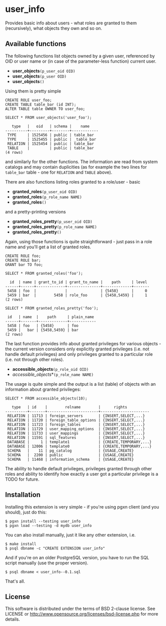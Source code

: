 user_info
=========

Provides basic info about users - what roles are granted to them
(recursively), what objects they own and so on.


Available functions
-------------------

The following functions list objects owned by a given user, referenced
by OID or user name or (in case of the parameter-less function) current
user.

 * **user\_objects**`(p_user_oid OID)`
 * **user\_objects**`(p_user OID)`
 * **user\_objects**`()`

Using them is pretty simple

    CREATE ROLE user_foo;
    CREATE TABLE table_bar (id INT);
    ALTER TABLE table OWNER TO user_foo;

    SELECT * FROM user_objects('user_foo');
    
       type   |   oid   | schema |    name    
    ----------+---------+--------+------------
     TYPE     | 1525456 | public | table_bar
     TYPE     | 1525455 | public | _table_bar
     RELATION | 1525454 | public | table_bar
     TABLE    |         | public | table_bar
    (4 rows)

and similarly for the other functions. The information are read from
system catalogs and may contain duplicities (as for example the two
lines for `table_bar` table - one for `RELATION` and `TABLE` above).

There are also functions listing roles granted to a role/user - basic

 * **granted\_roles**`(p_user_oid OID)`
 * **granted\_roles**`(p_role_name NAME)`
 * **granted\_roles**`()`

and a pretty-printing versions

 * **granted\_roles\_pretty**`(p_user_oid OID)`
 * **granted\_roles\_pretty**`(p_role_name NAME)`
 * **granted\_roles\_pretty**`()`

Again, using those functions is quite straightforward - just pass in
a role name and you'll get a list of granted roles.

    CREATE ROLE foo;
    CREATE ROLE bar;
    GRANT bar TO foo;

    SELECT * FROM granted_roles('foo');
    
      id  | name | grant_to_id | grant_to_name |    path     | level 
    ------+------+-------------+---------------+-------------+-------
     5458 | foo  |             |               | {5458}      |     0
     5459 | bar  |        5458 | role_foo      | {5458,5459} |     1
    (2 rows)
    
    SELECT * FROM granted_roles_pretty('foo');

     id   | name  |    path     | plain_name 
    ------+-------+-------------+------------
     5458 | foo   | {5458}      | foo
     5459 |   bar | {5458,5459} | bar
    (2 rows)

The last function provides info about granted privileges for various
objects - the current version considers only explicitly granted
privileges (i.e. not handle default privileges) and only privileges
granted to a particular role (i.e. not through other roles).

 * **accessible\_objects**`(p_role_oid OID)`
 * **accessible*_objects**`(p_role_name NAME)`

The usage is quite simple and the output is a list (table) of objects
with an information about granted privileges:

    SELECT * FROM accessible_objects(10);

       type   | id    |        relname        |      rights
    ----------+-------+-----------------------+----------------------
     RELATION | 11713 | foreign_servers       | {INSERT,SELECT,...}
     RELATION | 11720 | foreign_table_options | {INSERT,SELECT,...}
     RELATION | 11723 | foreign_tables        | {INSERT,SELECT,...}
     RELATION | 11729 | user_mapping_options  | {INSERT,SELECT,...}
     RELATION | 11733 | user_mappings         | {INSERT,SELECT,...}
     RELATION | 11591 | sql_features          | {INSERT,SELECT,...}
     DATABASE |     1 | template1             | {CREATE,TEMPORARY,...}
     DATABASE | 12006 | template0             | {CREATE,TEMPORARY,...}
     SCHEMA   |    11 | pg_catalog            | {USAGE,CREATE}
     SCHEMA   |  2200 | public                | {USAGE,CREATE}
     SCHEMA   | 11468 | information_schema    | {USAGE,CREATE}

The ability to handle default privileges, privileges granted through
other roles and ability to identify how exactly a user got a particular
privilege is a TODO for future.


Installation
------------
Installing this extension is very simple - if you're using pgxn client
(and you should), just do this:

    $ pgxn install --testing user_info
    $ pgxn load --testing -d mydb user_info

You can also install manually, just it like any other extension, i.e.

    $ make install
    $ psql dbname -c "CREATE EXTENSION user_info"

And if you're on an older PostgreSQL version, you have to run the SQL
script manually (use the proper version).

    $ psql dbname < user_info--0.1.sql

That's all.


License
-------
This software is distributed under the terms of BSD 2-clause license.
See LICENSE or http://www.opensource.org/licenses/bsd-license.php for
more details.